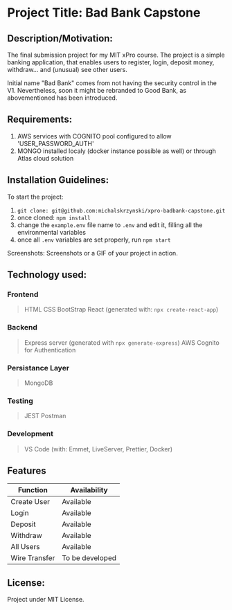 # Project Title: Bad Bank Capstone

## Description/Motivation: 
The final submission project for my MIT xPro course.
The project is a simple banking application, that enables users to register, login, deposit money, withdraw... and (unusual) see other users.

Initial name "Bad Bank" comes from not having the security control in the V1. Nevertheless, soon it might be rebranded to Good Bank, as abovementioned has been introduced.

## Requirements:
1. AWS services with COGNITO pool configured to allow 'USER_PASSWORD_AUTH'
2. MONGO installed localy (docker instance possible as well) or through Atlas cloud solution

## Installation Guidelines: 

To start the project:
1. `git clone: git@github.com:michalskrzynski/xpro-badbank-capstone.git`
2. once cloned: `npm install`
3. change the `example.env` file name to `.env` and edit it, filling all the environmental variables
4. once all `.env` variables are set properly, run `npm start` 

Screenshots: Screenshots or a GIF of your project in action.
## Technology used:

### Frontend 
> HTML
> CSS
> BootStrap
> React (generated with: `npx create-react-app`)

### Backend
> Express server (generated with `npx generate-express`)
> AWS Cognito for Authentication

### Persistance Layer
> MongoDB

### Testing
> JEST
> Postman

### Development
> VS Code (with: Emmet, LiveServer, Prettier, Docker)

## Features
| Function | Availability |
| ------ | ------ |
| Create User | Available |
| Login | Available |
| Deposit | Available |
| Withdraw | Available |
| All Users | Available |
| Wire Transfer | To be developed |

## License: 
Project under MIT License.